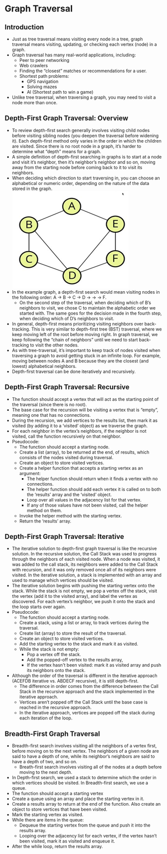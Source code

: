 # Graph Traversal

## Introduction
- Just as tree traversal means visiting every node in a tree, graph traversal means visiting, updating, or checking each vertex (node) in a graph.
- Graph traversal has many real-world applications, including:
    - Peer to peer networking
    - Web crawlers
    - Finding the “closest” matches or recommendations for a user.
    - Shortest path problems:
        - GPS navigation
        - Solving mazes
        - AI (Shortest path to win a game)
- Unlike tree traversal, when traversing a graph, you may need to visit a node more than once.
## Depth-First Graph Traversal: Overview
- To review depth-first search generally involves visiting child nodes before visiting sibling nodes (you deepen the traversal before widening it). Each depth-first method only varies in the order in which the children are visited. Since there is no root node in a graph, it’s harder to determine what “depth” means for a graph.
- A simple definition of depth-first searching in graphs is to start at a node and visit it’s neighbor, then it’s neighbor’s neighbor and so on, moving away from the starting node before coming back to it to visit its neighbors.
- When deciding which direction to start traversing in, you can choose an alphabetical or numeric order, depending on the nature of the data stored in the graph.
  <img src="Example_Graph_Traversal.JPG" />
- In the example graph, a depth-first search would mean visiting nodes in the following order: A -> B -> C -> D -> -> -> F.
    - On the second step of the traversal, when deciding which of B’s neighbors to visit, we chose C to maintain the alphabetic order we started with. The same goes for the decision made in the fourth step, when deciding which of D’s neighbors to visit.
- In general, depth-first means prioritizing visiting neighbors over back-tracking. This is very similar to depth-first tree (BST) traversal, where we keep moving left of the root before moving right. In graph traversal, we keep following the “chain of neighbors” until we need to start back-tracking to visit the other nodes.
- As with tree-traversal, it’s important to keep track of nodes visited when traversing a graph to avoid getting stuck in an infinite loop. For example, moving between nodes A and B because they are the closest (and lowest) alphabetical neighbors.
- Depth-first traversal can be done iteratively and recursively.
## Depth-First Graph Traversal: Recursive
- The function should accept a vertex that will act as the starting point of the traversal (since there is no root).
- The base case for the recursion will be visiting a vertex that is “empty”, meaning one that has no connections.
- During the recursion, we add vertices to the results list, then mark it as visited (by adding it to a ‘visited’ object) as we traverse the graph. 
- For each neighbor in the vertex’s neighbors, if the neighbor is not visited, call the function recursively on that neighbor.
- Pseudocode:
    - The function should accept a starting node.
    - Create a list (array), to be returned at the end, of results, which consists of the nodes visited during traversal.
    - Create an object to store visited vertices.
    - Create a helper function that accepts a starting vertex as an argument:
        - The helper function should return when it finds a vertex with no connections.
        - The helper function should add each vertex it is called on to both the ‘results’ array and the ‘visited’ object.
        - Loop over all values in the adjacency list for that vertex.
        - If any of those values have not been visited, call the helper method on them.
    - Invoke the helper method with the starting vertex.
    - Return the ‘results’ array.
## Depth-First Graph Traversal: Iterative
- The iterative solution to depth-first graph traversal is like the recursive solution. In the recursive solution, the Call Stack was used to progress through the neighbors of each visited node. When a node was visited, it was added to the call stack, its neighbors were added to the Call Stack with recursion, and it was only removed once all of its neighbors were visited. In the iterative solution, a stack is implemented with an array and used to manage which vertices should be visited.
- The iterative solution begins with pushing the starting vertex onto the stack. While the stack is not empty, we pop a vertex off the stack, visit the vertex (add it to the visited array), and label the vertex as discovered. For each vertex’s neighbor, we push it onto the stack and the loop starts over again.
- Pseudocode:
    - The function should accept a starting node.
    - Create a stack, using a list or array, to track vertices during the traversal.
    - Create list (array) to store the result of the traversal.
    - Create an object to store visited vertices.
    - Add the starting vertex to the stack and mark it as visited.
    - While the stack is not empty:
        - Pop a vertex off the stack.
        - Add the popped-off vertex to the results array,
        - If the vertex hasn't been visited: mark it as visited array and push its neighbors onto the stack.
- Although the order of the traversal is different in the iterative approach (ACEFDB iterative vs. ABDECF recursive), it is still depth-first.
    - The difference in order comes from the difference between the Call Stack in the recursive approach and the stack implemented in the iterative approach.
    - Vertices aren’t popped off the Call Stack until the base case is reached in the recursive approach.
    - In the iterative approach, vertices are popped off the stack during each iteration of the loop.
## Breadth-First Graph Traversal
- Breadth-first search involves visiting all the neighbors of a vertex first, before moving on to the next vertex. The neighbors of a given node are said to have a depth of one, while its neighbor’s neighbors are said to have a depth of two, and so on.
    - Breath-first search involves visiting all of the nodes at a depth before moving to the next depth.
- In Depth-first search, we used a stack to determine which the order in which vertices should be visited. In Breadth-first search, we use a queue.
- The function should accept a starting vertex	
- Create a queue using an array and place the starting vertex in it.
- Create a results array to return at the end of the function. Also create an object to store vertices that have been visited.
- Mark the starting vertex as visited.
- While there are items in the queue:
    - Dequeue the starting vertex from the queue and push it into the results array.
    - Looping over the adjacency list for each vertex, if the vertex hasn’t been visited, mark it as visited and enqueue it.
- After the while loop, return the results array.